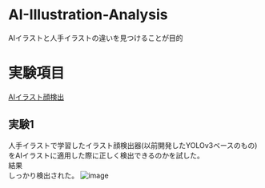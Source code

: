 # AI-Illustration-Analysis
AIイラストと人手イラストの違いを見つけることが目的

# 実験項目 
[AIイラスト顔検出](#実験1)

## 実験1
人手イラストで学習したイラスト顔検出器(以前開発したYOLOv3ベースのもの)をAIイラストに適用した際に正しく検出できるのかを試した。\
結果\
しっかり検出された。
![image](https://user-images.githubusercontent.com/55880071/195827632-b47b94c6-8f7d-424f-9e5e-916e5bece9e2.png)
